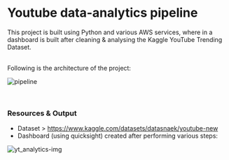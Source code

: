 # Youtube data-analytics pipeline
This project is built using Python and various AWS services, where in a dashboard is built after cleaning & analysing the Kaggle YouTube Trending Dataset.

<br/>Following is the architecture of the project:

![pipeline](https://user-images.githubusercontent.com/43513353/198839724-87a5bdda-822c-4a55-ad85-d659672d432d.png)

<br/>

### Resources & Output
- Dataset > https://www.kaggle.com/datasets/datasnaek/youtube-new
- Dashboard (using quicksight)  created after performing various steps:

![yt_analytics-img](https://user-images.githubusercontent.com/43513353/198839974-89819c78-6f53-4642-98ee-18a4941c8a47.png)
